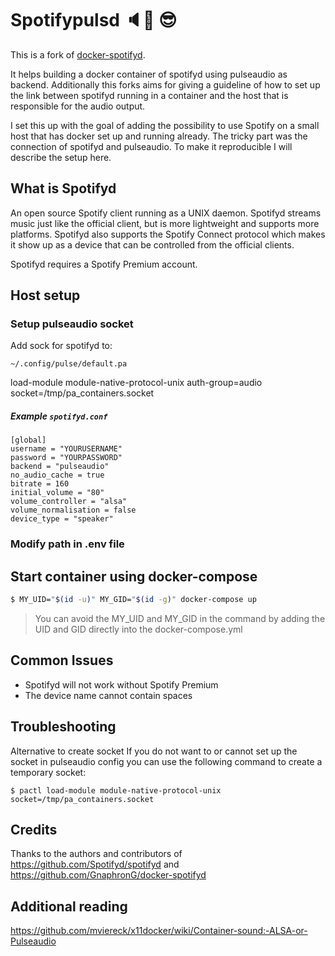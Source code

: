 # Spotifypulsd :speaker::musical_note: :sunglasses:
This is a fork of [docker-spotifyd](https://github.com/GnaphronG/docker-spotifyd).

It helps building a docker container of spotifyd using pulseaudio as backend.
Additionally this forks aims for giving a guideline of how to set up the
link between spotifyd running in a container and the host that is responsible
for the audio output.

I set this up with the goal of adding the possibility to use Spotify on a small
host that has docker set up and running already. The tricky part was the connection
of spotifyd and pulseaudio. To make it reproducible I will describe the setup here.

## What is Spotifyd
An open source Spotify client running as a UNIX daemon. Spotifyd streams music
just like the official client, but is more lightweight and supports more
platforms. Spotifyd also supports the Spotify Connect protocol which makes it
show up as a device that can be controlled from the official clients.

Spotifyd requires a Spotify Premium account.

## Host setup
### Setup pulseaudio socket
Add sock for spotifyd to: 

`~/.config/pulse/default.pa`

load-module module-native-protocol-unix auth-group=audio socket=/tmp/pa_containers.socket

##### Example `spotifyd.conf`
```
[global]
username = "YOURUSERNAME"
password = "YOURPASSWORD"
backend = "pulseaudio"
no_audio_cache = true
bitrate = 160
initial_volume = "80"
volume_controller = "alsa"
volume_normalisation = false
device_type = "speaker"
```

### Modify path in .env file

## Start container using docker-compose
```bash
$ MY_UID="$(id -u)" MY_GID="$(id -g)" docker-compose up
```

> You can avoid the MY_UID and MY_GID in the command by adding the UID and GID
> directly into the docker-compose.yml

## Common Issues
* Spotifyd will not work without Spotify Premium
* The device name cannot contain spaces

## Troubleshooting 
Alternative to create socket
If you do not want to  or cannot set up the socket in pulseaudio config you can
use the following command to create a temporary socket:

`$ pactl load-module module-native-protocol-unix socket=/tmp/pa_containers.socket`

## Credits
Thanks to the authors and contributors of https://github.com/Spotifyd/spotifyd
and https://github.com/GnaphronG/docker-spotifyd

## Additional reading
https://github.com/mviereck/x11docker/wiki/Container-sound:-ALSA-or-Pulseaudio
